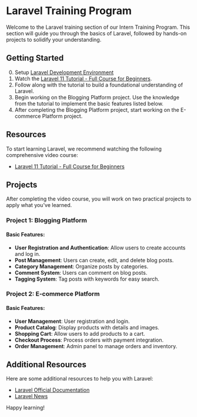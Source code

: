# Laravel Training Program

Welcome to the Laravel training section of our Intern Training Program. This section will guide you through the basics of Laravel, followed by hands-on projects to solidify your understanding.

## Getting Started

0. Setup [Laravel Development Environment](https://laravel.com/docs/11.x/installation)
1. Watch the [Laravel 11 Tutorial - Full Course for Beginners](https://laracasts.com/series/30-days-to-learn-laravel-11).
2. Follow along with the tutorial to build a foundational understanding of Laravel.
3. Begin working on the Blogging Platform project. Use the knowledge from the tutorial to implement the basic features listed below.
4. After completing the Blogging Platform project, start working on the E-commerce Platform project.

## Resources

To start learning Laravel, we recommend watching the following comprehensive video course:

- [Laravel 11 Tutorial - Full Course for Beginners](https://laracasts.com/series/30-days-to-learn-laravel-11)

## Projects

After completing the video course, you will work on two practical projects to apply what you've learned.

### Project 1: Blogging Platform

#### Basic Features:

- **User Registration and Authentication**: Allow users to create accounts and log in.
- **Post Management**: Users can create, edit, and delete blog posts.
- **Category Management**: Organize posts by categories.
- **Comment System**: Users can comment on blog posts.
- **Tagging System**: Tag posts with keywords for easy search.

### Project 2: E-commerce Platform

#### Basic Features:

- **User Management**: User registration and login.
- **Product Catalog**: Display products with details and images.
- **Shopping Cart**: Allow users to add products to a cart.
- **Checkout Process**: Process orders with payment integration.
- **Order Management**: Admin panel to manage orders and inventory.

## Additional Resources

Here are some additional resources to help you with Laravel:

- [Laravel Official Documentation](https://laravel.com/docs)
- [Laravel News](https://laravel-news.com/)

Happy learning!
